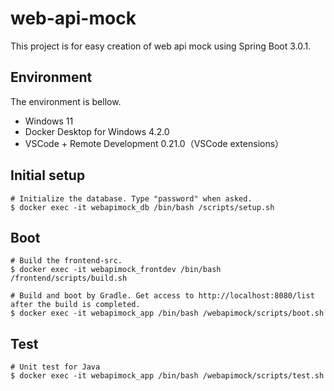 # web-api-mock

This project is for easy creation of web api mock using Spring Boot 3.0.1.

## Environment
The environment is bellow.

- Windows 11
- Docker Desktop for Windows 4.2.0
- VSCode + Remote Development 0.21.0（VSCode extensions）

## Initial setup
```
# Initialize the database. Type "password" when asked.
$ docker exec -it webapimock_db /bin/bash /scripts/setup.sh
```

## Boot
```
# Build the frontend-src.
$ docker exec -it webapimock_frontdev /bin/bash /frontend/scripts/build.sh

# Build and boot by Gradle. Get access to http://localhost:8080/list after the build is completed.
$ docker exec -it webapimock_app /bin/bash /webapimock/scripts/boot.sh
```

## Test
```
# Unit test for Java
$ docker exec -it webapimock_app /bin/bash /webapimock/scripts/test.sh
```